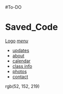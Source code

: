 #To-DO





# Saved_Code

<nav>
<div class="nav-wrapper">
  <a href="#!" class="brand-logo">Logo</a>
  <a href="#" data-activates="mobile-demo" class="button-collapse"><i class="material-icons">menu</i></a>
  <ul class="right hide-on-med-and-down">
    <li><a href="">updates</a></li>
    <li><a href="">about</a></li>
    <li><a href="">calendar</a></li>
    <li><a href="">class info</a></li>
    <li><a href="">photos</a></li>
    <li><a href="">contact</a></li>
  </ul>
</div>
</nav>

rgb(52, 152, 219)

